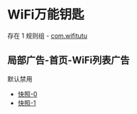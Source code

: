 # WiFi万能钥匙

存在 1 规则组 - [com.wifitutu](/src/apps/com.wifitutu.ts)

## 局部广告-首页-WiFi列表广告

默认禁用

- [快照-0](https://i.gkd.li/import/13233916)
- [快照-1](https://i.gkd.li/import/13234048)
